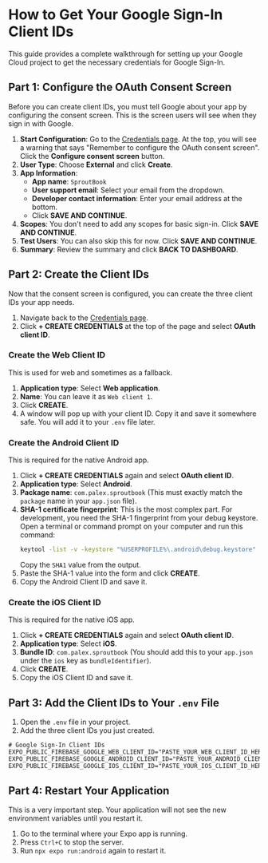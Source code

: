 # How to Get Your Google Sign-In Client IDs

This guide provides a complete walkthrough for setting up your Google Cloud project to get the necessary credentials for Google Sign-In.

## Part 1: Configure the OAuth Consent Screen

Before you can create client IDs, you must tell Google about your app by configuring the consent screen. This is the screen users will see when they sign in with Google.

1.  **Start Configuration**: Go to the [Credentials page](https://console.cloud.google.com/apis/credentials). At the top, you will see a warning that says "Remember to configure the OAuth consent screen". Click the **Configure consent screen** button.
2.  **User Type**: Choose **External** and click **Create**.
3.  **App Information**:
    *   **App name**: `SproutBook`
    *   **User support email**: Select your email from the dropdown.
    *   **Developer contact information**: Enter your email address at the bottom.
    *   Click **SAVE AND CONTINUE**.
4.  **Scopes**: You don't need to add any scopes for basic sign-in. Click **SAVE AND CONTINUE**.
5.  **Test Users**: You can also skip this for now. Click **SAVE AND CONTINUE**.
6.  **Summary**: Review the summary and click **BACK TO DASHBOARD**.

## Part 2: Create the Client IDs

Now that the consent screen is configured, you can create the three client IDs your app needs.

1.  Navigate back to the [Credentials page](https://console.cloud.google.com/apis/credentials).
2.  Click **+ CREATE CREDENTIALS** at the top of the page and select **OAuth client ID**.

### Create the Web Client ID

This is used for web and sometimes as a fallback.

1.  **Application type**: Select **Web application**.
2.  **Name**: You can leave it as `Web client 1`.
3.  Click **CREATE**.
4.  A window will pop up with your client ID. Copy it and save it somewhere safe. You will add it to your `.env` file later.

### Create the Android Client ID

This is required for the native Android app.

1.  Click **+ CREATE CREDENTIALS** again and select **OAuth client ID**.
2.  **Application type**: Select **Android**.
3.  **Package name**: `com.palex.sproutbook` (This must exactly match the `package` name in your `app.json` file).
4.  **SHA-1 certificate fingerprint**: This is the most complex part. For development, you need the SHA-1 fingerprint from your debug keystore. Open a terminal or command prompt on your computer and run this command:
    ```bash
    keytool -list -v -keystore "%USERPROFILE%\.android\debug.keystore" -alias androiddebugkey -storepass android -keypass android
    ```
    Copy the `SHA1` value from the output.
5.  Paste the SHA-1 value into the form and click **CREATE**.
6.  Copy the Android Client ID and save it.



### Create the iOS Client ID

This is required for the native iOS app.

1.  Click **+ CREATE CREDENTIALS** again and select **OAuth client ID**.
2.  **Application type**: Select **iOS**.
3.  **Bundle ID**: `com.palex.sproutbook` (You should add this to your `app.json` under the `ios` key as `bundleIdentifier`).
4.  Click **CREATE**.
5.  Copy the iOS Client ID and save it.

## Part 3: Add the Client IDs to Your `.env` File

1.  Open the `.env` file in your project.
2.  Add the three client IDs you just created.

```env
# Google Sign-In Client IDs
EXPO_PUBLIC_FIREBASE_GOOGLE_WEB_CLIENT_ID="PASTE_YOUR_WEB_CLIENT_ID_HERE"
EXPO_PUBLIC_FIREBASE_GOOGLE_ANDROID_CLIENT_ID="PASTE_YOUR_ANDROID_CLIENT_ID_HERE"
EXPO_PUBLIC_FIREBASE_GOOGLE_IOS_CLIENT_ID="PASTE_YOUR_IOS_CLIENT_ID_HERE"
```

## Part 4: Restart Your Application

This is a very important step. Your application will not see the new environment variables until you restart it.

1.  Go to the terminal where your Expo app is running.
2.  Press `Ctrl+C` to stop the server.
3.  Run `npx expo run:android` again to restart it.
